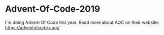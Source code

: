 # Advent-Of-Code-2019
I'm doing Advent Of Code this year. Read more about AOC on their website: https://adventofcode.com/
